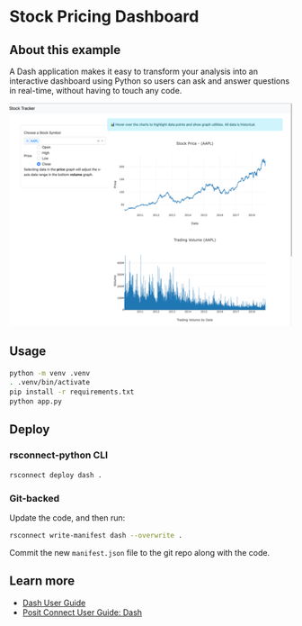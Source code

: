 # Stock Pricing Dashboard

## About this example

A Dash application makes it easy to transform your analysis into an interactive dashboard using Python so users can ask and answer questions in real-time, without having to touch any code.

![example app image](dash-stock-pricing.png)

## Usage

```bash
python -m venv .venv
. .venv/bin/activate
pip install -r requirements.txt
python app.py
```

## Deploy

### rsconnect-python CLI

```bash
rsconnect deploy dash .
```

### Git-backed

Update the code, and then run:

```bash
rsconnect write-manifest dash --overwrite .
```

Commit the new `manifest.json` file to the git repo along with the code.

## Learn more

* [Dash User Guide](https://dash.plotly.com/)
* [Posit Connect User Guide: Dash](https://docs.posit.co/connect/user/dash/)
